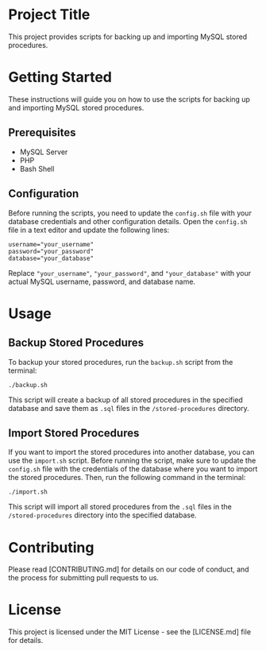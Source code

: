 # Project Title
This project provides scripts for backing up and importing MySQL stored procedures.

# Getting Started
These instructions will guide you on how to use the scripts for backing up and importing MySQL stored procedures.

## Prerequisites
* MySQL Server
* PHP
* Bash Shell
## Configuration
Before running the scripts, you need to update the `config.sh` file with your database credentials and other configuration details. Open the `config.sh` file in a text editor and update the following lines:

```
username="your_username"
password="your_password"
database="your_database"
```
Replace `"your_username"`, `"your_password"`, and `"your_database"` with your actual MySQL username, password, and database name.

# Usage
## Backup Stored Procedures
To backup your stored procedures, run the `backup.sh` script from the terminal:

```./backup.sh```

This script will create a backup of all stored procedures in the specified database and save them as `.sql` files in the `/stored-procedures` directory.

## Import Stored Procedures
If you want to import the stored procedures into another database, you can use the `import.sh` script. Before running the script, make sure to update the `config.sh` file with the credentials of the database where you want to import the stored procedures. Then, run the following command in the terminal:

```./import.sh```

This script will import all stored procedures from the `.sql` files in the `/stored-procedures` directory into the specified database.

# Contributing
Please read [CONTRIBUTING.md] for details on our code of conduct, and the process for submitting pull requests to us.

# License
This project is licensed under the MIT License - see the [LICENSE.md] file for details.

